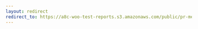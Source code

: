```yaml
---
layout: redirect
redirect_to: https://a8c-woo-test-reports.s3.amazonaws.com/public/pr-merge/44001/e2e/index.html
---
```

